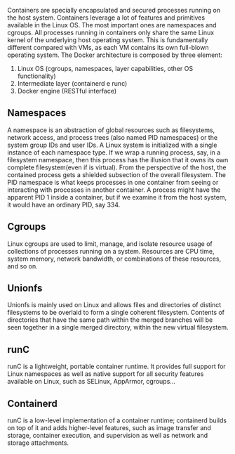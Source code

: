 Containers are specially encapsulated and secured processes running on the host system.
Containers leverage a lot of features and primitives available in the Linux OS. The most
important ones are namespaces and cgroups. All processes running in containers only share
the same Linux kernel of the underlying host operating system. This is fundamentally
different compared with VMs, as each VM contains its own full-blown operating system.
The Docker architecture is composed by three element:
1. Linux OS (cgroups, namespaces, layer capabilities, other OS functionality)
2. Intermediate layer (containerd e runc)
3. Docker engine (RESTful interface)

## Namespaces
A namespace is an abstraction of global resources such as filesystems,
network access, and process trees (also named PID namespaces) or the system group IDs
and user IDs. A Linux system is initialized with a single instance of each namespace type.
If we wrap a running process, say, in a filesystem namespace, then this process has the
illusion that it owns its own complete filesystem(even if is virtual).
From the perspective of the host, the contained process gets a shielded
subsection of the overall filesystem.
The PID namespace is what keeps processes in one container from seeing or interacting
with processes in another container. A process might have the apparent PID 1 inside a
container, but if we examine it from the host system, it would have an ordinary PID,
say 334.

## Cgroups
Linux cgroups are used to limit, manage, and isolate resource usage of collections of
processes running on a system. Resources are CPU time, system memory, network
bandwidth, or combinations of these resources, and so on.

## Unionfs
Unionfs is mainly used on Linux and allows files
and directories of distinct filesystems to be overlaid to form a single coherent filesystem.
Contents of directories that have
the same path within the merged branches will be seen together in a single merged
directory, within the new virtual filesystem.

## runC
runC is a lightweight, portable container runtime. It provides full support for Linux
namespaces as well as native support for all security features available on Linux, such as
SELinux, AppArmor, cgroups...

## Containerd
runC is a low-level implementation of a container runtime; containerd builds on top of it
and adds higher-level features, such as image transfer and storage, container execution, and
supervision as well as network and storage attachments.